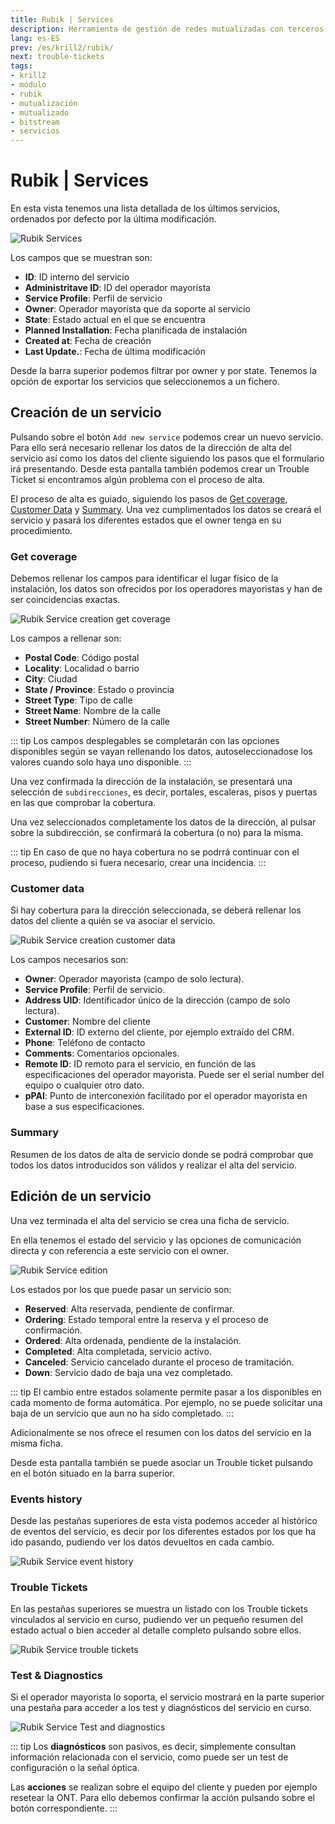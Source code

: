 ```yaml
---
title: Rubik | Services
description: Herramienta de gestión de redes mutualizadas con terceros.
lang: es-ES
prev: /es/krill2/rubik/
next: trouble-tickets
tags:
- krill2
- módulo
- rubik
- mutualización
- mutualizado
- bitstream
- servicios
---
```

# Rubik | Services

En esta vista tenemos una lista detallada de los últimos servicios, ordenados por defecto por la última modificación.

![Rubik Services](@images/krill2/rubik/0101.png)

Los campos que se muestran son:

- **ID**: ID interno del servicio
- **Administritave ID**: ID del operador mayorista
- **Service Profile**: Perfil de servicio
- **Owner**: Operador mayorista que da soporte al servicio
- **State**: Estado actual en el que se encuentra
- **Planned Installation**: Fecha planificada de instalación
- **Created at**: Fecha de creación
- **Last Update.**: Fecha de última modificación

Desde la barra superior podemos filtrar por owner y por state. Tenemos la opción de exportar los servicios que seleccionemos a un fichero. 

## Creación de un servicio

Pulsando sobre el botón `Add new service` podemos crear un nuevo servicio. Para ello será necesario rellenar los datos de la dirección de alta del servicio así como los datos del cliente siguiendo los pasos que el formulario irá presentando. Desde esta pantalla también podemos crear un Trouble Ticket si encontramos algún problema con el proceso de alta.

El proceso de alta es guiado, siguiendo los pasos de [Get coverage](#get-coverage), [Customer Data](#customer-data) y [Summary](#summary). Una vez cumplimentados los datos se creará el servicio y pasará los diferentes estados que el owner tenga en su procedimiento.

### Get coverage

Debemos rellenar los campos para identificar el lugar físico de la instalación, los datos son ofrecidos por los operadores mayoristas y han de ser coincidencias exactas. 

![Rubik Service creation get coverage](@images/krill2/rubik/0102.png)

Los campos a rellenar son: 

- **Postal Code**: Código postal
- **Locality**: Localidad o barrio
- **City**: Ciudad
- **State / Province**: Estado o provincia
- **Street Type**: Tipo de calle
- **Street Name**: Nombre de la calle
- **Street Number**: Número de la calle

::: tip
Los campos desplegables se completarán con las opciones disponibles según se vayan rellenando los datos, autoseleccionadose los valores cuando solo haya uno disponible.
:::

Una vez confirmada la dirección de la instalación, se presentará una selección de `subdirecciones`, es decir, portales, escaleras, pisos y puertas en las que comprobar la cobertura.

Una vez seleccionados completamente los datos de la dirección, al pulsar sobre la subdirección, se confirmará la cobertura (o no) para la misma.

::: tip
En caso de que no haya cobertura no se podrrá continuar con el proceso, pudiendo si fuera necesario, crear una incidencia.
:::

### Customer data

Si hay cobertura para la dirección seleccionada, se deberá rellenar los datos del cliente a quién se va asociar el servicio.

![Rubik Service creation customer data](@images/krill2/rubik/0103.png)

Los campos necesarios son: 
- **Owner**: Operador mayorista (campo de solo lectura).
- **Service Profile**: Perfil de servicio.
- **Address UID**: Identificador único de la dirección (campo de solo lectura).
- **Customer**: Nombre del cliente
- **External ID**: ID externo del cliente, por ejemplo extraído del CRM.
- **Phone**: Teléfono de contacto
- **Comments**: Comentarios opcionales.
- **Remote ID**: ID remoto para el servicio, en función de las especificaciones del operador mayorista. Puede ser el serial number del equipo o cualquier otro dato.
- **pPAI**: Punto de interconexión facilitado por el operador mayorista en base a sus especificaciones.

### Summary

Resumen de los datos de alta de servicio donde se podrá comprobar que todos los datos introducidos son válidos y realizar el alta del servicio.


## Edición de un servicio

Una vez terminada el alta del servicio se crea una ficha de servicio.

En ella tenemos el estado del servicio y las opciones de comunicación directa y con referencia a este servicio con el owner.

![Rubik Service edition](@images/krill2/rubik/0104.png)

Los estados por los que puede pasar un servicio son: 

- **Reserved**: Alta reservada, pendiente de confirmar.
- **Ordering**: Estado temporal entre la reserva y el proceso de confirmación.
- **Ordered**: Alta ordenada, pendiente de la instalación.
- **Completed**: Alta completada, servicio activo.
- **Canceled**: Servicio cancelado durante el proceso de tramitación.
- **Down**: Servicio dado de baja una vez completado.

::: tip
El cambio entre estados solamente permite pasar a los disponibles en cada momento de forma automática. Por ejemplo, no se puede solicitar una baja de un servicio que aun no ha sido completado.
:::

Adicionalmente se nos ofrece el resumen con los datos del servicio en la misma ficha. 

Desde esta pantalla también se puede asociar un Trouble ticket pulsando en el botón situado en la barra superior.

### Events history

Desde las pestañas superiores de esta vista podemos acceder al histórico de eventos del servicio, es decir por los diferentes estados por los que ha ido pasando, pudiendo ver los datos devueltos en cada cambio.

![Rubik Service event history](@images/krill2/rubik/0105.png)

### Trouble Tickets

En las pestañas superiores se muestra un listado con los Trouble tickets vinculados al servicio en curso, pudiendo ver un pequeño resumen del estado actual o bien acceder al detalle completo pulsando sobre ellos.

![Rubik Service trouble tickets](@images/krill2/rubik/0106.png)

### Test & Diagnostics

Si el operador mayorista lo soporta, el servicio mostrará en la parte superior una pestaña para acceder a los test y diagnósticos del servicio en curso.

![Rubik Service Test and diagnostics](@images/krill2/rubik/0107.png)

::: tip
Los **diagnósticos** son pasivos, es decir, simplemente consultan información relacionada con el servicio, como puede ser un test de configuración o la señal óptica.

Las **acciones** se realizan sobre el equipo del cliente y pueden por ejemplo resetear la ONT. Para ello debemos confirmar la acción pulsando sobre el botón correspondiente.
:::
